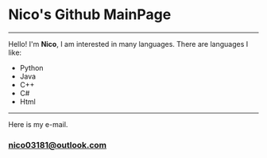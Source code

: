 # Nico's Github MainPage
___
Hello! I'm __Nico__, I am interested in many languages.
There are languages I like:
- Python
- Java
- C++
- C#
- Html  
___
Here is my e-mail.
### nico03181@outlook.com
